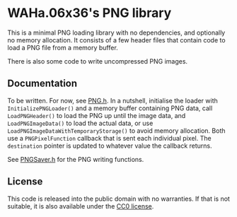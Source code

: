 # WAHa.06x36's PNG library #

This is a minimal PNG loading library with no dependencies, and optionally no memory allocation. It consists of a few header files that contain code to load a PNG file from a memory buffer.

There is also some code to write uncompressed PNG images.

## Documentation ##

To be written. For now, see [PNG.h](https://bitbucket.org/WAHa_06x36/pnglibrary/src/default/PNG.h). In a nutshell, initialise the loader with `InitializePNGLoader()` and a memory buffer containing PNG data, call `LoadPNGHeader()` to load the PNG up until the image data, and `LoadPNGImageData()` to load the actual data, or use `LoadPNGImageDataWithTemporaryStorage()` to avoid memory allocation. Both use a `PNGPixelFunction` callback that is sent each individual pixel. The `destination` pointer is updated to whatever value the callback returns.

See [PNGSaver.h](https://bitbucket.org/WAHa_06x36/pnglibrary/src/default/PNGSaver.h) for the PNG writing functions.

## License ##

This code is released into the public domain with no warranties. If that is not suitable, it is also available under the [CC0 license](http://creativecommons.org/publicdomain/zero/1.0/).